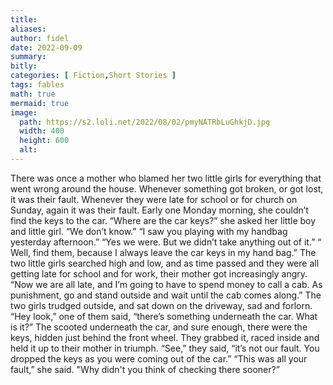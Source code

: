 ```yaml
---
title:
aliases:
author: fidel
date: 2022-09-09
summary: 
bitly: 
categories: [ Fiction,Short Stories ]
tags: fables
math: true
mermaid: true
image:
  path: https://s2.loli.net/2022/08/02/pmyNATRbLuGhkjD.jpg
  width: 400 
  height: 600 
  alt:
---
```


<!---Friday 09 September 2022--->


There was once a mother who blamed her two little girls for everything that went wrong around the house. Whenever something got broken, or got lost, it was their fault. Whenever they were late for school or for church on Sunday, again it was their fault. Early one Monday morning, she couldn’t find the keys to the car.
“Where are the car keys?” she asked her little boy and little girl.
“We don’t know.”
“I saw you playing with my handbag yesterday afternoon.”
“Yes we were. But we didn’t take anything out of it.”
“ Well, find them, because I always leave the car keys in my hand bag.”
The two little girls searched high and low, and as time passed and they were all getting late for school and for work, their mother got increasingly angry.
“Now we are all late, and I’m going to have to spend money to call a cab. As punishment, go and stand outside and wait until the cab comes along.”
The two girls trudged outside, and sat down on the driveway, sad and forlorn.
“Hey look,” one of them said, “there’s something underneath the car. What is it?”
The scooted underneath the car, and sure enough, there were the keys, hidden just behind the front wheel. They grabbed it, raced inside and held it up to their mother in triumph.
“See,” they said, “it’s not our fault. You dropped the keys as you were coming out of the car.”
“This was all your fault,” she said. "Why didn't you think of checking there sooner?”
